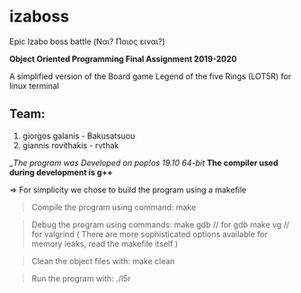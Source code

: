 # izaboss
Epic Izabo boss battle (Ναι? Ποιος ειναι?)

__Object Oriented Programming Final Assignment 2019-2020__

A simplified version of the Board game Legend of the five Rings (LOT5R) for linux terminal

## Team:
1) giorgos galanis - Bakusatsuou
2) giannis rovithakis - rvthak

__The program was Developed on pop!_os 19.10 64-bit__
__The compiler used during development is g++__

=> For simplicity we chose to build the program using a makefile
> Compile the program using command:
    make

> Debug the program using commands:
    make gdb 	// for gdb
    make vg		// for valgrind
( There are more sophisticated options available for memory leaks, read the makefile itself )

> Clean the object files with:
    make clean

> Run the program with:
    ./l5r
